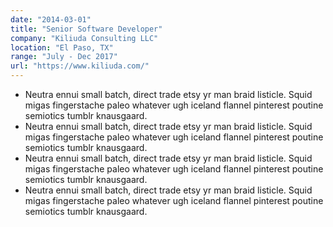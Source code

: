 ```yaml
---
date: "2014-03-01"
title: "Senior Software Developer"
company: "Kiliuda Consulting LLC"
location: "El Paso, TX"
range: "July - Dec 2017"
url: "https://www.kiliuda.com/"
---
```


- Neutra ennui small batch, direct trade etsy yr man braid listicle. Squid migas fingerstache paleo whatever ugh iceland flannel pinterest poutine semiotics tumblr knausgaard.
- Neutra ennui small batch, direct trade etsy yr man braid listicle. Squid migas fingerstache paleo whatever ugh iceland flannel pinterest poutine semiotics tumblr knausgaard.
- Neutra ennui small batch, direct trade etsy yr man braid listicle. Squid migas fingerstache paleo whatever ugh iceland flannel pinterest poutine semiotics tumblr knausgaard.
- Neutra ennui small batch, direct trade etsy yr man braid listicle. Squid migas fingerstache paleo whatever ugh iceland flannel pinterest poutine semiotics tumblr knausgaard.
